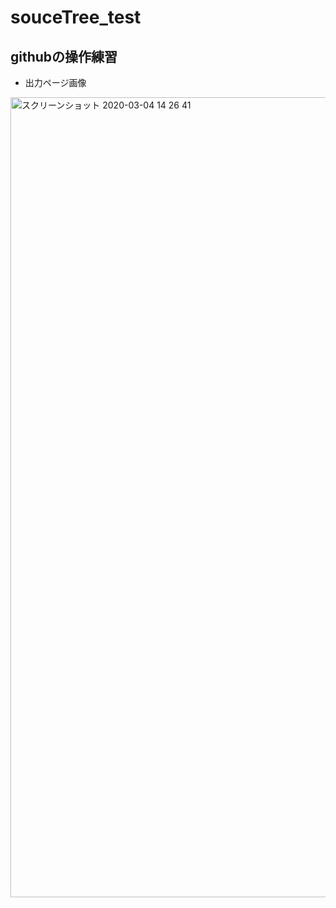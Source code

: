 # souceTree_test
## githubの操作練習
- 出力ページ画像
<img width="1280" alt="スクリーンショット 2020-03-04 14 26 41" src="https://user-images.githubusercontent.com/47127483/75848059-6126fc80-5e24-11ea-9fc1-30fc4722dcf2.png">